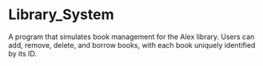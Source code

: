 # Library_System
 A program that simulates book management for the Alex library. Users can add, remove, delete, and borrow books, with each book uniquely identified by its ID.
